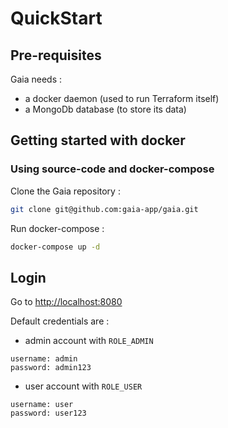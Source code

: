 # QuickStart

## Pre-requisites

Gaia needs : 

 * a docker daemon (used to run Terraform itself)
 * a MongoDb database (to store its data)

## Getting started with docker

### Using source-code and docker-compose

Clone the Gaia repository : 

```bash
git clone git@github.com:gaia-app/gaia.git
```

Run docker-compose :

```bash
docker-compose up -d
```

## Login

Go to [http://localhost:8080](http://localhost:8080)

Default credentials are :

 * admin account with `ROLE_ADMIN`

```
username: admin
password: admin123
```

 * user account with `ROLE_USER`

```
username: user
password: user123
```
